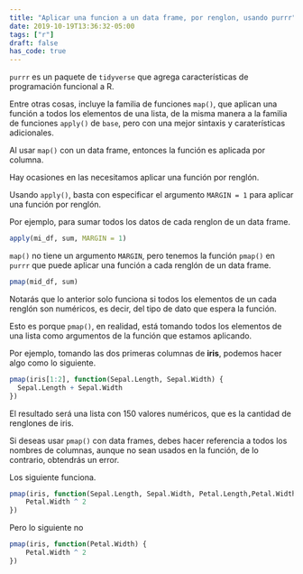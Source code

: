 ```yaml
---
title: "Aplicar una funcion a un data frame, por renglon, usando purrr"
date: 2019-10-19T13:36:32-05:00
tags: ["r"]
draft: false
has_code: true
---
```


`purrr` es un paquete de `tidyverse` que agrega características de programación funcional a R.

Entre otras cosas, incluye la familia de funciones `map()`, que aplican una función a todos los elementos de una lista, de la misma manera a la familia de funciones `apply()` de `base`, pero con una mejor sintaxis y caraterísticas adicionales.

Al usar `map()` con un data frame, entonces la función es aplicada por columna.

Hay ocasiones en las necesitamos aplicar una función por renglón.

Usando `apply()`, basta con especificar el argumento `MARGIN = 1` para aplicar una función por renglón.

Por ejemplo, para sumar todos los datos de cada renglon de un data frame.

```r
apply(mi_df, sum, MARGIN = 1)
```

`map()` no tiene un argumento `MARGIN`, pero tenemos la función `pmap()` en `purrr` que puede aplicar una función a cada renglón de un data frame.

```r
pmap(mid_df, sum)
```

Notarás que lo anterior solo funciona si todos los elementos de un cada renglón son numéricos, es decir, del tipo de dato que espera la función.

Esto es porque `pmap()`, en realidad, está tomando todos los elementos de una lista como argumentos de la función que estamos aplicando.

Por ejemplo, tomando las dos primeras columnas de **iris**, podemos hacer algo como lo siguiente.

```r
pmap(iris[1:2], function(Sepal.Length, Sepal.Width) {
  Sepal.Length + Sepal.Width
})
```

El resultado será una lista con 150 valores numéricos, que es la cantidad de renglones de iris.

Si deseas usar `pmap()` con data frames, debes hacer referencia a todos los nombres de columnas, aunque no sean usados en la función, de lo contrario, obtendrás un error.

Los siguiente funciona.

```r
pmap(iris, function(Sepal.Length, Sepal.Width, Petal.Length,Petal.Width, Species) {
    Petal.Width ^ 2
})
```

Pero lo siguiente no

```r
pmap(iris, function(Petal.Width) {
    Petal.Width ^ 2
})
```
